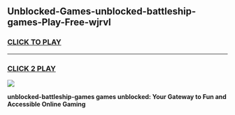 
## Unblocked-Games-unblocked-battleship-games-Play-Free-wjrvl
<h3>
<a href="https://premium76.site?title=unblocked-battleship-games&ref=22A">CLICK TO PLAY</a></h3>
<hr>

<h3>
<a href="https://premium76.site?title=unblocked-battleship-games&ref=22A">CLICK 2 PLAY</a>
  
</h3>

<a href="https://premium76.site?title=unblocked-battleship-games&ref=22A"><img src="https://clearcache.store/games.png"></a>


**unblocked-battleship-games games unblocked: Your Gateway to Fun and Accessible Online Gaming**
